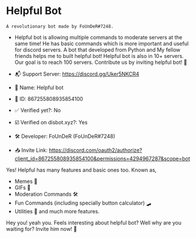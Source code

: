# Helpful Bot

`A revolutionary bot made by FoUnDeR#7248.`
- Helpful bot is allowing multiple commands to moderate servers at the same time! 
  He has basic commands which is more important and useful for discord servers.
  A bot that developed from Python and My fellow friends helps me to built helpful bot!
  Helpful bot is also in 10+ servers. Our goal is to reach 100 servers. Contribute us by inviting helpful bot! :tada:


- :mailbox_with_mail: Support Server: https://discord.gg/Uker5NKCR4
- :pencil: Name: Helpful bot
- :card_index: ID: 867255808935854100
- :white_check_mark: Verified yet?: No
- :ballot_box_with_check: Verified on disbot.xyz?: Yes
- 🛠️ Developer: FoUnDeR (FoUnDeR#7248)
- 📥 Invite Link: https://discord.com/oauth2/authorize?client_id=867255808935854100&permissions=4294967287&scope=bot

Yes! Helpful has many features and basic ones too. Known as,
- Memes :rofl: 
- GIFs :zany_face: 
- Moderation Commands 🛠️
- Fun Commands (including specially button calculator) :skateboard: 
- Utilities 🔧
and much more features. 


Hey you! yeah you. Feels interesting about helpful bot? Well why are you waiting for? Invite him now! 👋

